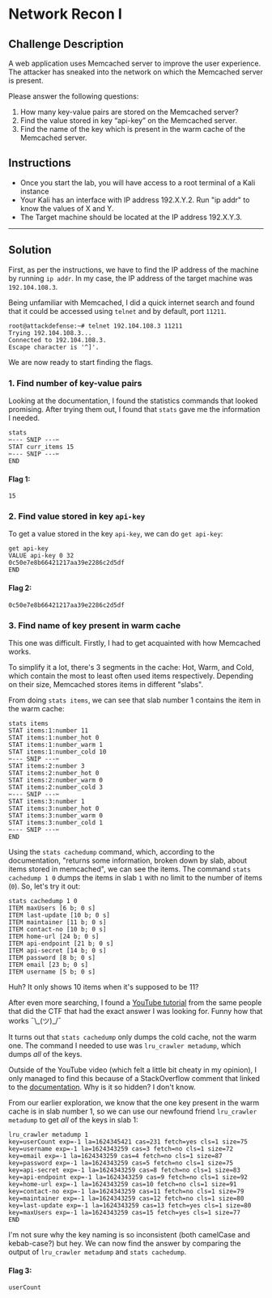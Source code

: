 # Network Recon I

## Challenge Description
A web application uses Memcached server to improve the user experience. The attacker has sneaked into the network on which the Memcached server is present.

Please answer the following questions:

1. How many key-value pairs are stored on the Memcached server?
2. Find the value stored in key “api-key” on the Memcached server.
3. Find the name of the key which is present in the warm cache of the Memcached server.

## Instructions
* Once you start the lab, you will have access to a root terminal of a Kali instance
* Your Kali has an interface with IP address 192.X.Y.2. Run "ip addr" to know the values of X and Y.
* The Target machine should be located at the IP address 192.X.Y.3. 

---

## Solution
First, as per the instructions, we have to find the IP address of the machine by running `ip addr`. In my case, the IP address of the target machine was `192.104.108.3`.

Being unfamiliar with Memcached, I did a quick internet search and found that it could be accessed using `telnet` and by default, port `11211`.
```
root@attackdefense:~# telnet 192.104.108.3 11211
Trying 192.104.108.3...
Connected to 192.104.108.3.
Escape character is '^]'.
```

We are now ready to start finding the flags.

### 1. Find number of key-value pairs

Looking at the documentation, I found the statistics commands that looked promising. After trying them out, I found that `stats` gave me the information I needed.
```
stats
✂️--- SNIP ---✂️
STAT curr_items 15
✂️--- SNIP ---✂️
END
```

#### Flag 1:
```
15
```

### 2. Find value stored in key `api-key`

To get a value stored in the key `api-key`, we can do `get api-key`:

```
get api-key
VALUE api-key 0 32
0c50e7e8b66421217aa39e2286c2d5df
END
```

#### Flag 2:
```
0c50e7e8b66421217aa39e2286c2d5df
```

### 3. Find name of key present in warm cache

This one was difficult. Firstly, I had to get acquainted with how Memcached works.

To simplify it a lot, there's 3 segments in the cache: Hot, Warm, and Cold, which contain the most to least often used items respectively. Depending on their size, Memcached stores items in different "slabs".

From doing `stats items`, we can see that slab number 1 contains the item in the warm cache:

```
stats items
STAT items:1:number 11
STAT items:1:number_hot 0
STAT items:1:number_warm 1
STAT items:1:number_cold 10
✂️--- SNIP ---✂️
STAT items:2:number 3
STAT items:2:number_hot 0
STAT items:2:number_warm 0
STAT items:2:number_cold 3
✂️--- SNIP ---✂️
STAT items:3:number 1
STAT items:3:number_hot 0
STAT items:3:number_warm 0
STAT items:3:number_cold 1
✂️--- SNIP ---✂️
END
```

Using the `stats cachedump` command, which, according to the documentation, "returns some information, broken down by slab, about items stored in memcached", we can see the items. The command `stats cachedump 1 0` dumps the items in slab `1` with no limit to the number of items (`0`). So, let's try it out:

```
stats cachedump 1 0
ITEM maxUsers [6 b; 0 s]
ITEM last-update [10 b; 0 s]
ITEM maintainer [11 b; 0 s]
ITEM contact-no [10 b; 0 s]
ITEM home-url [24 b; 0 s]
ITEM api-endpoint [21 b; 0 s]
ITEM api-secret [14 b; 0 s]
ITEM password [8 b; 0 s]
ITEM email [23 b; 0 s]
ITEM username [5 b; 0 s]
```

Huh? It only shows 10 items when it's supposed to be 11?

After even more searching, I found a [YouTube tutorial](https://www.youtube.com/watch?v=bdQpYghDna8) from the same people that did the CTF that had the exact answer I was looking for. Funny how that works ¯\\\_(ツ)_/¯

It turns out that `stats cachedump` only dumps the cold cache, not the warm one. The command I needed to use was `lru_crawler metadump`, which dumps *all* of the keys.

Outside of the YouTube video (which felt a little bit cheaty in my opinion), I only managed to find this because of a StackOverflow comment that linked to the [documentation](https://github.com/memcached/memcached/blob/bb0980fbbafd4eb723f76918e7ca364360315c1b/doc/protocol.txt#L548). Why is it so hidden? I don't know.

From our earlier exploration, we know that the one key present in the warm cache is in slab number 1, so we can use our newfound friend `lru_crawler metadump` to get *all* of the keys in slab 1:

```
lru_crawler metadump 1
key=userCount exp=-1 la=1624345421 cas=231 fetch=yes cls=1 size=75
key=username exp=-1 la=1624343259 cas=3 fetch=no cls=1 size=72
key=email exp=-1 la=1624343259 cas=4 fetch=no cls=1 size=87
key=password exp=-1 la=1624343259 cas=5 fetch=no cls=1 size=75
key=api-secret exp=-1 la=1624343259 cas=8 fetch=no cls=1 size=83
key=api-endpoint exp=-1 la=1624343259 cas=9 fetch=no cls=1 size=92
key=home-url exp=-1 la=1624343259 cas=10 fetch=no cls=1 size=91
key=contact-no exp=-1 la=1624343259 cas=11 fetch=no cls=1 size=79
key=maintainer exp=-1 la=1624343259 cas=12 fetch=no cls=1 size=80
key=last-update exp=-1 la=1624343259 cas=13 fetch=yes cls=1 size=80
key=maxUsers exp=-1 la=1624343259 cas=15 fetch=yes cls=1 size=77
END
```

I'm not sure why the key naming is so inconsistent (both camelCase and kebab-case?) but hey. We can now find the answer by comparing the output of `lru_crawler metadump` and `stats cachedump`. 

#### Flag 3:
```
userCount
```